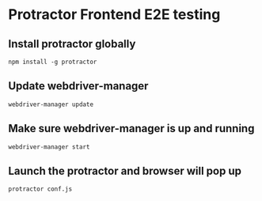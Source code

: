 # Protractor Frontend E2E testing

## Install protractor globally
```
npm install -g protractor
```
## Update webdriver-manager
```
webdriver-manager update
```
## Make sure webdriver-manager is up and running
```
webdriver-manager start
```
## Launch the protractor and browser will pop up
```
protractor conf.js
```
